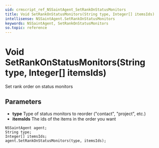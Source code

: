 ```yaml
---
uid: crmscript_ref_NSSaintAgent_SetRankOnStatusMonitors
title: Void SetRankOnStatusMonitors(String type, Integer[] itemsIds)
intellisense: NSSaintAgent.SetRankOnStatusMonitors
keywords: NSSaintAgent, SetRankOnStatusMonitors
so.topic: reference
---
```


# Void SetRankOnStatusMonitors(String type, Integer[] itemsIds)

Set rank order on status monitors

## Parameters

* **type** Type of status monitors to reorder ("contact", "project", etc.)
* **itemsIds** The ids of the items in the order you want

```crmscript
NSSaintAgent agent;
String type;
Integer[] itemsIds;
agent.SetRankOnStatusMonitors(type, itemsIds);
```

